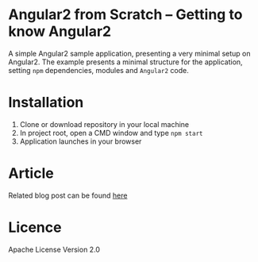 # Angular2 from Scratch – Getting to know Angular2

A simple Angular2 sample application, presenting a very minimal setup on Angular2.
The example presents a minimal structure for the application, setting `npm` dependencies, modules and `Angular2` code.

# Installation
1. Clone or download repository in your local machine
2. In project root, open a CMD window and type `npm start`
3. Application launches in your browser

# Article
Related blog post can be found [here](http://codereform.com/blog/post/angular2-from-scratch-getting-to-know-angular2/)

# Licence
Apache License Version 2.0
